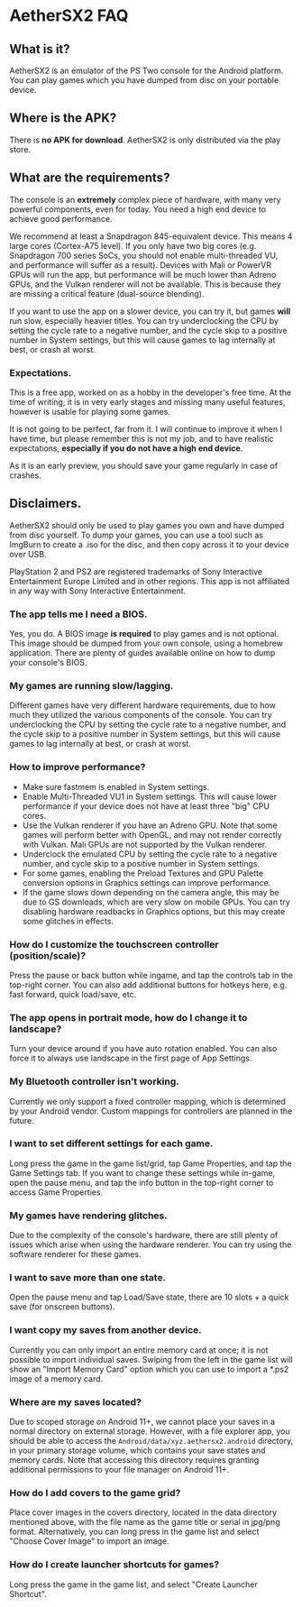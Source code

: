 # AetherSX2 FAQ
## What is it?
AetherSX2 is an emulator of the PS Two console for the Android platform. You can play games which you have dumped from disc on your portable device.

## Where is the APK?
There is **no APK for download**. AetherSX2 is only distributed via the play store.

## What are the requirements?
The console is an **extremely** complex piece of hardware, with many very powerful components, even for today. You need a high end device to achieve good performance.

We recommend at least a Snapdragon 845-equivalent device. This means 4 large cores (Cortex-A75 level). If you only have two big cores (e.g. Snapdragon 700 series SoCs, you should not enable multi-threaded VU, and performance will suffer as a result). Devices with Mali or PowerVR GPUs will run the app, but performance will be much lower than Adreno GPUs, and the Vulkan renderer will not be available. This is because they are missing a critical feature (dual-source blending).

If you want to use the app on a slower device, you can try it, but games **will** run slow, especially heavier titles. You can try underclocking the CPU by setting the cycle rate to a negative number, and the cycle skip to a positive number in System settings, but this will cause games to lag internally at best, or crash at worst.

### Expectations.
This is a free app, worked on as a hobby in the developer's free time. At the time of writing, it is in very early stages and missing many useful features, however is usable for playing some games.

It is not going to be perfect, far from it. I will continue to improve it when I have time, but please remember this is not my job, and to have realistic expectations, **especially if you do not have a high end device**.

As it is an early preview, you should save your game regularly in case of crashes.

## Disclaimers.
AetherSX2 should only be used to play games you own and have dumped from disc yourself. To dump your games, you can use a tool such as ImgBurn to create a .iso for the disc, and then copy across it to your device over USB.

PlayStation 2 and PS2 are registered trademarks of Sony Interactive Entertainment Europe Limited and in other regions. This app is not affiliated in any way with Sony Interactive Entertainment.

### The app tells me I need a BIOS.

Yes, you do. A BIOS image **is required** to play games and is not optional. This image should be dumped from your own console, using a homebrew application. There are plenty of guides available online on how to dump your console's BIOS.

### My games are running slow/lagging.
Different games have very different hardware requirements, due to how much they utilized the various components of the console. You can try underclocking the CPU by setting the cycle rate to a negative number, and the cycle skip to a positive number in System settings, but this will cause games to lag internally at best, or crash at worst.

### How to improve performance?
- Make sure fastmem is enabled in System settings.
- Enable Multi-Threaded VU1 in System settings. This will cause lower performance if your device does not have at least three "big" CPU cores.
- Use the Vulkan renderer if you have an Adreno GPU. Note that some games will perform better with OpenGL, and may not render correctly with Vulkan. Mali GPUs are not supported by the Vulkan renderer.
- Underclock the emulated CPU by setting the cycle rate to a negative number, and cycle skip to a positive number in System settings.
- For some games, enabling the Preload Textures and GPU Palette conversion options in Graphics settings can improve performance.
- If the game slows down depending on the camera angle, this may be due to GS downloads, which are very slow on mobile GPUs. You can try disabling hardware readbacks in Graphics options, but this may create some glitches in effects.

### How do I customize the touchscreen controller (position/scale)?
Press the pause or back button while ingame, and tap the controls tab in the top-right corner. You can also add additional buttons for hotkeys here, e.g. fast forward, quick load/save, etc.

### The app opens in portrait mode, how do I change it to landscape?
Turn your device around if you have auto rotation enabled. You can also force it to always use landscape in the first page of App Settings.

### My Bluetooth controller isn't working.
Currently we only support a fixed controller mapping, which is determined by your Android vendor. Custom mappings for controllers are planned in the future.

### I want to set different settings for each game.
Long press the game in the game list/grid, tap Game Properties, and tap the Game Settings tab. If you want to change these settings while in-game, open the pause menu, and tap the info button in the top-right corner to access Game Properties.

### My games have rendering glitches.
Due to the complexity of the console's hardware, there are still plenty of issues which arise when using the hardware renderer. You can try using the software renderer for these games.

### I want to save more than one state.
Open the pause menu and tap Load/Save state, there are 10 slots + a quick save (for onscreen buttons).

### I want copy my saves from another device.
Currently you can only import an entire memory card at once; it is not possible to import individual saves. Swiping from the left in the game list will show an "Import Memory Card" option which you can use to import a *.ps2 image of a memory card.

### Where are my saves located?
Due to scoped storage on Android 11+, we cannot place your saves in a normal directory on external storage. However, with a file explorer app, you should be able to access the `Android/data/xyz.aethersx2.android` directory, in your primary storage volume, which contains your save states and memory cards. Note that accessing this directory requires granting additional permissions to your file manager on Android 11+.

### How do I add covers to the game grid?
Place cover images in the covers directory, located in the data directory mentioned above, with the file name as the game title or serial in jpg/png format. Alternatively, you can long press in the game list and select "Choose Cover Image" to import an image.

### How do I create launcher shortcuts for games?
Long press the game in the game list, and select "Create Launcher Shortcut".
